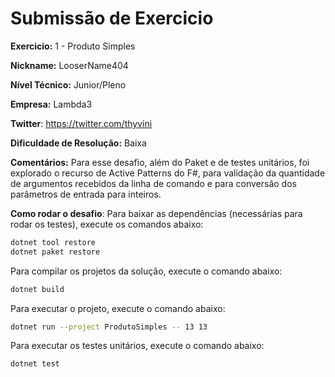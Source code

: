 # Submissão de Exercicio

**Exercicio:** 1 - Produto Simples

**Nickname:** LooserName404

**Nível Técnico:** Junior/Pleno

**Empresa:** Lambda3

**Twitter**: https://twitter.com/thyvini

**Dificuldade de Resolução:** Baixa

**Comentários:** Para esse desafio, além do Paket e de testes unitários,
foi explorado o recurso de Active Patterns do F#, para validação da quantidade
de argumentos recebidos da linha de comando e para conversão dos parâmetros de
entrada para inteiros.

**Como rodar o desafio**: 
Para baixar as dependências (necessárias para rodar os testes), execute os comandos abaixo:
```bash
dotnet tool restore
dotnet paket restore
```

Para compilar os projetos da solução, execute o comando abaixo:
```bash
dotnet build
```

Para executar o projeto, execute o comando abaixo:
```bash
dotnet run --project ProdutoSimples -- 13 13
```

Para executar os testes unitários, execute o comando abaixo:
```bash
dotnet test
```